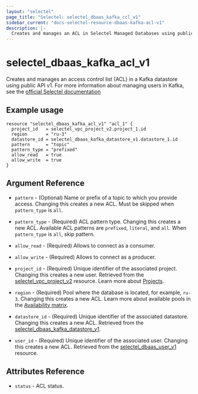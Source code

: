 ```yaml
---
layout: "selectel"
page_title: "Selectel: selectel_dbaas_kafka_ccl_v1"
sidebar_current: "docs-selectel-resource-dbaas-kafka-acl-v1"
description: |-
  Creates and manages an ACL in Selectel Managed Databases using public API v1.
---
```


# selectel\_dbaas\_kafka\_acl\_v1

Creates and manages an access control list (ACL) in a Kafka datastore using public API v1. For more information about managing users in Kafka, see the [official Selectel documentation](https://docs.selectel.ru/cloud/managed-databases/kafka/manage-users/)

## Example usage

```hcl
resource "selectel_dbaas_kafka_acl_v1" "acl_1" {
  project_id   = selectel_vpc_project_v2.project_1.id
  region       = "ru-3"
  datastore_id = selectel_dbaas_kafka_datastore_v1.datastore_1.id
  pattern      = "topic"
  pattern_type = "prefixed"
  allow_read   = true
  allow_write  = true
}
```

## Argument Reference

* `pattern` - (Optional) Name or prefix of a topic to which you provide access. Changing this creates a new ACL. Must be skipped when `pattern_type` is `all`.

* `pattern_type` - (Required) ACL pattern type. Changing this creates a new ACL. Available ACL patterns are `prefixed`, `literal`, and  `all`. When `pattern_type` is `all`, skip pattern.

* `allow_read` - (Required) Allows to connect as a consumer.

* `allow_write` - (Required) Allows to connect as a producer.

* `project_id` - (Required) Unique identifier of the associated project. Changing this creates a new user. Retrieved from the [selectel_vpc_project_v2](https://registry.terraform.io/providers/selectel/selectel/latest/docs/resources/vpc_project_v2) resource. Learn more about [Projects](https://docs.selectel.ru/control-panel-actions/projects/about-projects/).

* `region` - (Required) Pool where the database is located, for example, `ru-3`. Changing this creates a new ACL. Learn more about available pools in the [Availability matrix](https://docs.selectel.ru/control-panel-actions/availability-matrix/#managed-databases).

* `datastore_id` - (Required) Unique identifier of the associated datastore. Changing this creates a new ACL. Retrieved from the [selectel_dbaas_kafka_datastore_v1](https://registry.terraform.io/providers/selectel/selectel/latest/docs/resources/dbaas_kafka_datastore_v1).

* `user_id` - (Required) Unique identifier of the associated user. Changing this creates a new ACL. Retrieved from the [selectel_dbaas_user_v1](https://registry.terraform.io/providers/selectel/selectel/latest/docs/resources/dbaas_user_v1) resource.

## Attributes Reference

* `status` - ACL status.
